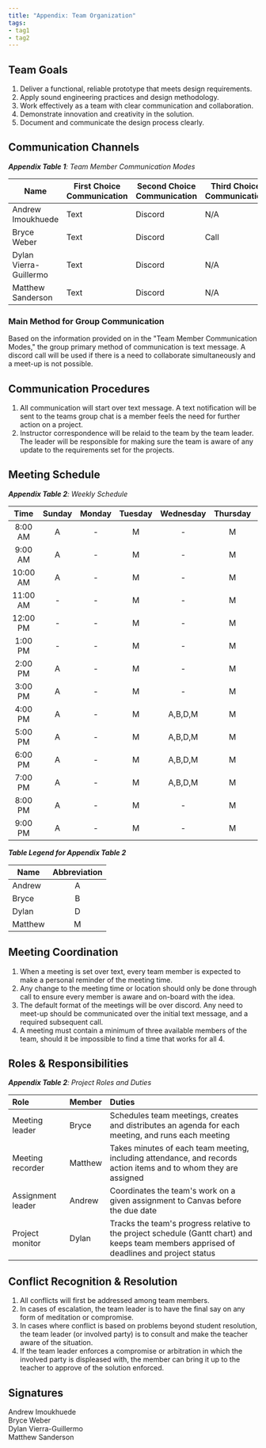 ```yaml
---
title: "Appendix: Team Organization"
tags:
- tag1
- tag2
---
```


## Team Goals

1. Deliver a functional, reliable prototype that meets design requirements.
2. Apply sound engineering practices and design methodology.
3. Work effectively as a team with clear communication and collaboration.
4. Demonstrate innovation and creativity in the solution.
5. Document and communicate the design process clearly.

## Communication Channels

_**Appendix Table 1**: Team Member Communication Modes_

| Name                   | First Choice Communication | Second Choice Communication | Third Choice Communication |
|------------------------|----------------------------|-----------------------------|----------------------------|
| Andrew Imoukhuede      | Text                       | Discord                     | N/A                        |
| Bryce Weber            | Text                       | Discord                     | Call                       |
| Dylan Vierra-Guillermo | Text                       | Discord                     | N/A                        |
| Matthew Sanderson      | Text                       | Discord                     | N/A                        |

### Main Method for Group Communication

Based on the information provided on in the "Team Member Communication Modes," the group primary method of communication is text message. A discord call will be used if there is a need to collaborate simultaneously and a meet-up is not possible.
 
## Communication Procedures

1. All communication will start over text message. A text notification will be sent to the teams group chat is a member feels the need for further action on a project.
2. Instructor correspondence will be relaid to the team by the team leader. The leader will be responsible for making sure the team is aware of any update to the requirements set for the projects.

## Meeting Schedule

_**Appendix Table 2**: Weekly Schedule_

|   Time   | Sunday | Monday | Tuesday | Wednesday | Thursday | Friday  | Saturday |
|:--------:|:------:|:------:|:-------:|:---------:|:--------:|:-------:|:--------:|
| 8:00 AM  |   A    |   -    |    M    |     -     |    M     |    -    |    -     |
| 9:00 AM  |   A    |   -    |    M    |     -     |    M     |    -    |    -     |
| 10:00 AM |   A    |   -    |    M    |     -     |    M     |    -    |    -     |
| 11:00 AM |   -    |   -    |    M    |     -     |    M     |    -    |    -     |
| 12:00 PM |   -    |   -    |    M    |     -     |    M     |    -    | A,B,D,M  |
| 1:00 PM  |   -    |   -    |    M    |     -     |    M     |    -    | A,B,D,M  |
| 2:00 PM  |   A    |   -    |    M    |     -     |    M     |    -    | A,B,D,M  |
| 3:00 PM  |   A    |   -    |    M    |     -     |    M     |    -    | A,B,D,M  |
| 4:00 PM  |   A    |   -    |    M    |  A,B,D,M  |    M     | A,B,D,M | A,B,D,M  |
| 5:00 PM  |   A    |   -    |    M    |  A,B,D,M  |    M     | A,B,D,M | A,B,D,M  |
| 6:00 PM  |   A    |   -    |    M    |  A,B,D,M  |    M     | A,B,D,M | A,B,D,M  |
| 7:00 PM  |   A    |   -    |    M    |  A,B,D,M  |    M     | A,B,D,M | A,B,D,M  |
| 8:00 PM  |   A    |   -    |    M    |     -     |    M     |    -    |    -     |
| 9:00 PM  |   A    |   -    |    M    |     -     |    M     |    -    |    -     |

_**Table Legend for Appendix Table 2**_

| Name    | Abbreviation |
|---------|:------------:|
| Andrew  |      A       |
| Bryce   |      B       |
| Dylan   |      D       |
| Matthew |      M       |


## Meeting Coordination

1. When a meeting is set over text, every team member is expected to make a personal reminder of the meeting time.
1. Any change to the meeting time or location should only be done through call to ensure every member is aware and on-board with the idea.
1. The default format of the meetings will be over discord. Any need to meet-up should be communicated over the initial text message, and a required subsequent call.
1. A meeting must contain a minimum of three available members of the team, should it be impossible to find a time that works for all 4.

## Roles & Responsibilities

_**Appendix Table 2**: Project Roles and Duties_

| **Role**          | **Member** | **Duties**                                                                                                                                |
|:------------------|:-----------|:------------------------------------------------------------------------------------------------------------------------------------------|
| Meeting leader    | Bryce      | Schedules team meetings, creates and distributes an agenda for each meeting, and runs each meeting                                        |
| Meeting recorder  | Matthew    | Takes minutes of each team meeting, including attendance, and records action items and to whom they are assigned                          |
| Assignment leader | Andrew     | Coordinates the team's work on a given assignment to Canvas before the due date                                                           |
| Project monitor   | Dylan      | Tracks the team's progress relative to the project schedule (Gantt chart) and keeps team members apprised of deadlines and project status |

## Conflict Recognition & Resolution

1. All conflicts will first be addressed among team members.
2. In cases of escalation, the team leader is to have the final say on any form of meditation or compromise.
3. In cases where conflict is based on problems beyond student resolution, the team leader (or involved party) is to consult and make the teacher aware of the situation.
4. If the team leader enforces a compromise or arbitration in which the involved party is displeased with, the member can bring it up to the teacher to approve of the solution enforced.



## Signatures

Andrew Imoukhuede<br>
Bryce Weber<br>
Dylan Vierra-Guillermo<br>
Matthew Sanderson